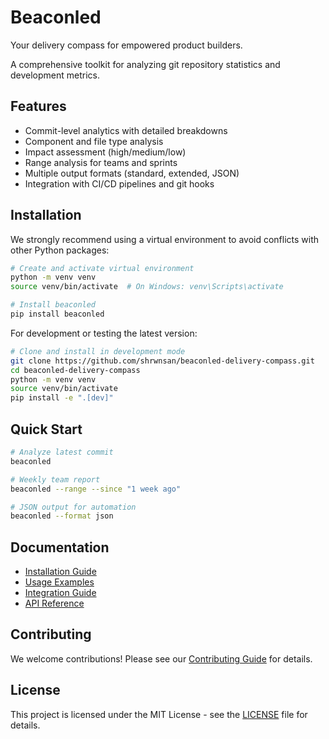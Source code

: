 # Beaconled

Your delivery compass for empowered product builders.

A comprehensive toolkit for analyzing git repository statistics and development metrics.

## Features

- Commit-level analytics with detailed breakdowns
- Component and file type analysis
- Impact assessment (high/medium/low)
- Range analysis for teams and sprints
- Multiple output formats (standard, extended, JSON)
- Integration with CI/CD pipelines and git hooks

## Installation

We strongly recommend using a virtual environment to avoid conflicts with other Python packages:

```bash
# Create and activate virtual environment
python -m venv venv
source venv/bin/activate  # On Windows: venv\Scripts\activate

# Install beaconled
pip install beaconled
```

For development or testing the latest version:

```bash
# Clone and install in development mode
git clone https://github.com/shrwnsan/beaconled-delivery-compass.git
cd beaconled-delivery-compass
python -m venv venv
source venv/bin/activate
pip install -e ".[dev]"
```

## Quick Start

```bash
# Analyze latest commit
beaconled

# Weekly team report
beaconled --range --since "1 week ago"

# JSON output for automation
beaconled --format json
```

## Documentation

- [Installation Guide](docs/installation.md)
- [Usage Examples](docs/usage.md)
- [Integration Guide](docs/integrations.md)
- [API Reference](docs/api-reference.md)

## Contributing

We welcome contributions! Please see our [Contributing Guide](CONTRIBUTING.md) for details.

## License

This project is licensed under the MIT License - see the [LICENSE](LICENSE) file for details.
